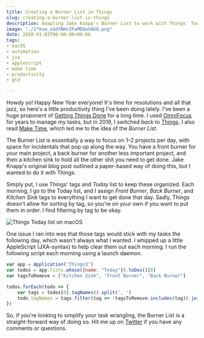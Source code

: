 ```yaml
---
title: Creating a Burner List in Things
slug: creating-a-burner-list-in-things
description: Adapting Jake Knapp's Burner List to work with Things' Today list.
image: "./1*kow_oGdYNmcZFwMDQwVAGQ.png"
date: 2020-01-03T00:00:00+09:00
tags:
- macOS
- automation
- jxa
- applescript
- make time
- productivity
- gtd

---
```

Howdy yo! Happy New Year everyone! It's time for resolutions and all that jazz, so here's a little productivity thing I've been doing lately. I've been a huge proponent of [Getting Things Done](https://gettingthingsdone.com) for a long time. I used [OmniFocus](/focusing) for years to manage my tasks, but in 2019, I switched _back_ to [Things](https://culturedcode.com/things/). I also read [Make Time](https://maketime.blog/books/), which led me to the idea of the _Burner List_.

The Burner List is essentially a way to focus on 1–2 projects per day, with space for incidentals that pop up along the way. You have a front burner for your main project, a back burner for another less important project, and then a kitchen sink to hold all the other shit you need to get done. Jake Knapp's original blog post outlined a paper-based way of doing this, but I wanted to do it with Things.

Simply put, I use Things' tags and _Today_ list to keep these organized. Each morning, I go to the Today list, and I assign _Front Burner_, _Back Burner_, and _Kitchen Sink_ tags to everything I want to get done that day. Sadly, Things doesn't allow for sorting by tag, so you're on your own if you want to put them in order. I find filtering by tag to be okay.

![Things Today list on macOS](./things-burner-list.jpg "Things Today list on macOS")

One issue I ran into was that those tags would stick with my tasks the following day, which wasn't always what I wanted. I whipped up a little AppleScript (JXA-syntax) to help clear them out each morning. I run the following script each morning using a launch daemon.

```javascript
var app = Application('Things3')
var todos = app.lists.whose({name: "Today"}).toDos()[0]
var tagsToRemove = ["Kitchen Sink", "Front Burner", "Back Burner"]

todos.forEach(todo => {
	var tags = todos[0].tagNames().split(', ')
	todo.tagNames = tags.filter(tag => !tagsToRemove.includes(tag)).join(", ")
})
```

So, if you're looking to simplify your task wrangling, the Burner List is a straight-forward way of doing so. Hit me up on [Twitter](https://twitter.com/brandonpittman) if you have any comments or questions.
